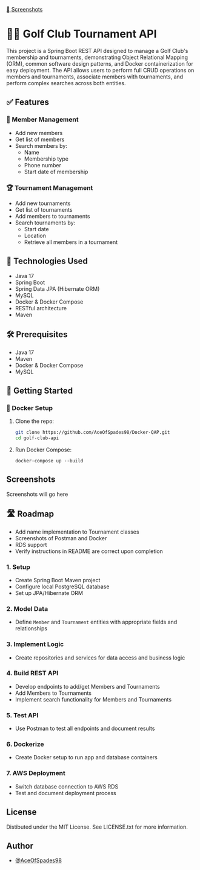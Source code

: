 [📸 Screenshots](screenshots.md)

# 🏌️‍♂️ Golf Club Tournament API

This project is a Spring Boot REST API designed to manage a Golf Club's membership and tournaments, demonstrating Object Relational Mapping (ORM), common software design patterns, and Docker containerization for easy deployment. The API allows users to perform full CRUD operations on members and tournaments, associate members with tournaments, and perform complex searches across both entities.

## ✅ Features

### 📇 Member Management
- Add new members
- Get list of members
- Search members by:
  - Name
  - Membership type
  - Phone number
  - Start date of membership

### 🏆 Tournament Management
- Add new tournaments
- Get list of tournaments
- Add members to tournaments
- Search tournaments by:
  - Start date
  - Location
  - Retrieve all members in a tournament


## 🧱 Technologies Used
- Java 17
- Spring Boot
- Spring Data JPA (Hibernate ORM)
- MySQL
- Docker & Docker Compose
- RESTful architecture
- Maven

## 🛠️ Prerequisites

- Java 17
- Maven
- Docker & Docker Compose
- MySQL

## 🚀 Getting Started

### 🐳 Docker Setup

1. Clone the repo:
   ```bash
   git clone https://github.com/AceOfSpades98/Docker-QAP.git
   cd golf-club-api
   ```
2. Run Docker Compose:
    ```
    docker-compose up --build
    ```
    
## Screenshots

Screenshots will go here

## 🛣️ Roadmap

- Add name implementation to Tournament classes
- Screenshots of Postman and Docker
- RDS support
- Verify instructions in README are correct upon completion

### 1. Setup
- Create Spring Boot Maven project
- Configure local PostgreSQL database
- Set up JPA/Hibernate ORM

### 2. Model Data
- Define `Member` and `Tournament` entities with appropriate fields and relationships

### 3. Implement Logic
- Create repositories and services for data access and business logic

### 4. Build REST API
- Develop endpoints to add/get Members and Tournaments
- Add Members to Tournaments
- Implement search functionality for Members and Tournaments

### 5. Test API
- Use Postman to test all endpoints and document results

### 6. Dockerize
- Create Docker setup to run app and database containers

### 7. AWS Deployment
- Switch database connection to AWS RDS
- Test and document deployment process

## License

Distibuted under the MIT License. See LICENSE.txt for more information.


## Author

- [@AceOfSpades98](https://github.com/AceOfSpades98)

